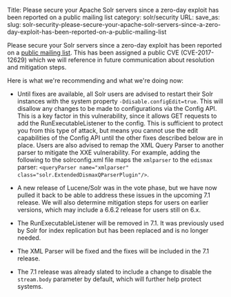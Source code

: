 Title: Please secure your Apache Solr servers since a zero-day exploit has been reported on a public mailing list
category: solr/security
URL:
save_as:
slug: solr-security-please-secure-your-apache-solr-servers-since-a-zero-day-exploit-has-been-reported-on-a-public-mailing-list

Please secure your Solr servers since a zero-day exploit has been
reported on a [public mailing list](https://s.apache.org/FJDl).
This has been assigned a public CVE (CVE-2017-12629) which we
will reference in future communication about resolution and mitigation
steps.

Here is what we're recommending and what we're doing now:

* Until fixes are available, all Solr users are advised to restart their
Solr instances with the system property `-Ddisable.configEdit=true`.
This will disallow any changes to be made to configurations via the
Config API. This is a key factor in this vulnerability, since it allows
GET requests to add the RunExecutableListener to the config. This is
sufficient to protect you from this type of attack, but means you cannot
use the edit capabilities of the Config API until the other fixes
described below are in place. Users are also advised to remap
the XML Query Parser to another parser to mitigate the XXE
vulnerability. For example, adding the following to the solrconfig.xml
file maps the `xmlparser` to the `edismax` parser:
`<queryParser name="xmlparser" class="solr.ExtendedDismaxQParserPlugin"/>`.

* A new release of Lucene/Solr was in the vote phase, but we have now
pulled it back to be able to address these issues in the upcoming 7.1
release. We will also determine mitigation steps for users on earlier
versions, which may include a 6.6.2 release for users still on 6.x.

* The RunExecutableListener will be removed in 7.1. It was previously
used by Solr for index replication but has been replaced and is no
longer needed.

* The XML Parser will be fixed and the fixes will be included in the 7.1
release.

* The 7.1 release was already slated to include a change to disable the
`stream.body` parameter by default, which will further help protect
systems.

